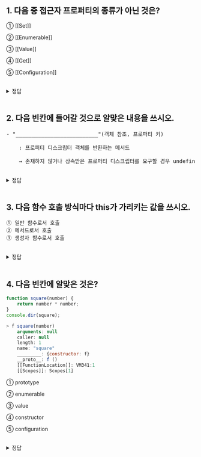 ## 1. 다음 중 접근자 프로퍼티의 종류가 아닌 것은?

① [[Set]]

② [[Enumerable]]

③ [[Value]]

④ [[Get]]

⑤ [[Configuration]]

<br/>
<details>
<summary>정답</summary>
<pre>
③번.
[[Value]] 는 데이터 프로퍼티의 한 종류
</pre>
</details>
<br/>

## 2. 다음 빈칸에 들어갈 것으로 알맞은 내용을 쓰시오.

<pre>
- "__________________________"(객체 참조, 프로퍼티 키)
    
    : 프로퍼티 디스크립터 객체를 반환하는 메서드 
    
    → 존재하지 않거나 상속받은 프로퍼티 디스크립터를 요구할 경우 undefined 반환
</pre>

<br/>
<details>
<summary>정답</summary>
<pre>
Object.getOwnPropertyDescriptor
</pre>
</details>
<br/>

## 3. 다음 함수 호출 방식마다 this가 가리키는 값을 쓰시오.

<pre>
① 일반 함수로서 호출
② 메서드로서 호출
③ 생성자 함수로서 호출
</pre>

<br/>
<details>
<summary>정답</summary>
<pre>
this는 객체 자신의 프로퍼티나 메서드를 참조하기 위한 자기 참조 변수.
① "전역 객체"
② "메서드를 호출한 객체(마침표 앞 객체)"
③ "생성자 함수가 (미래에) 생성할 인스턴스"
</pre>
</details>
<br/>

## 4. 다음 빈칸에 알맞은 것은?

```jsx
function square(number) {
	return number * number;
}
console.dir(square);

> f square(number)
	arguments: null
	caller: null
	length: 1
	name: "square"
	_________: {constructor: f}
	__proto__: f ()
	[[FunctionLocation]]: VM341:1
	[[Scopes]]: Scopes[1]
```

① prototype

② enumerable

③ value

④ constructor

⑤ configuration

<br/>
<details>
<summary>정답</summary>
<pre>
① prototype.
함수 객체의 데이터 프로퍼티
- arguments 
- caller 
- length 
- name 
- prototype
</pre>
</details>
